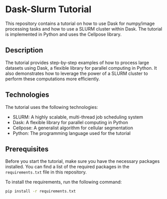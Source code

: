 # Dask-Slurm Tutorial

This repository contains a tutorial on how to use Dask for numpy/image processing tasks and how to use a SLURM cluster within Dask. The tutorial is implemented in Python and uses the Cellpose library.

## Description

The tutorial provides step-by-step examples of how to process large datasets using Dask, a flexible library for parallel computing in Python. It also demonstrates how to leverage the power of a SLURM cluster to perform these computations more efficiently.

## Technologies

The tutorial uses the following technologies:

- SLURM: A highly scalable, multi-thread job scheduling system
- Dask: A flexible library for parallel computing in Python
- Cellpose: A generalist algorithm for cellular segmentation
- Python: The programming language used for the tutorial

## Prerequisites

Before you start the tutorial, make sure you have the necessary packages installed. You can find a list of the required packages in the `requirements.txt` file in this repository.

To install the requirements, run the following command:

```bash
pip install -r requirements.txt